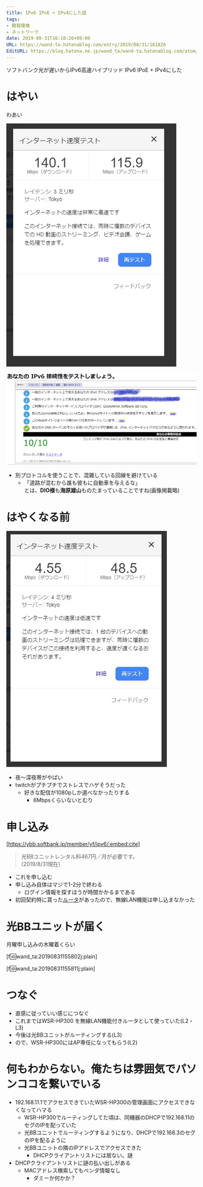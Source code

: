 ```yaml
---
title: IPv6 IPoE + IPv4にした話
tags:
- 開発環境
- ネットワーク
date: 2019-08-31T16:18:26+09:00
URL: https://wand-ta.hatenablog.com/entry/2019/08/31/161826
EditURL: https://blog.hatena.ne.jp/wand_ta/wand-ta.hatenablog.com/atom/entry/26006613412466204
---
```




ソフトバンク光が遅いからIPv6高速ハイブリッド IPv6 IPoE + IPv4にした

# はやい

わあい

![20190831160046](../../../imgs/20190831160046.png)

![20190831160057](../../../imgs/20190831160057.png)

- 別プロトコルを使うことで、混雑している回線を避けている
    - 「道路が混むから誰も彼もに自動車を与えるな」  
        とは、**DIO様**も**海原雄山**ものたまっていることですね(画像掲載略)


# はやくなる前

![20190831160514](../../../imgs/20190831160514.png)

- 夜～深夜帯がやばい
- twitchがプチプチでストレスでハゲそうだった
    - 好きな配信が1080pしか選べなかったりする
        - 6Mbpsくらいないとむり

# 申し込み

[https://ybb.softbank.jp/member/yf/ipv6/:embed:cite]

> 光BBユニットレンタル料467円／月が必要です。  
> (2019/8/31現在)


- これを申し込む
- 申し込み自体はマジで1-2分で終わる
    - ログイン情報を探すほうが時間かかるまである
- 初回契約時に貰った[ルータ](https://www.buffalo.jp/product/series/WSR-300HP)があったので、無線LAN機能は申し込まなかった

# 光BBユニットが届く

月曜申し込みの木曜着くらい

[f:id:wand_ta:20190831155802j:plain]

[f:id:wand_ta:20190831155811j:plain]

# つなぐ

- 直感に従っていい感じにつなぐ
- これまではWSR-HP300 を無線LAN機能付きルータとして使っていた(L2・L3)
- 今後は光BBユニットがルーティングする(L3)
- ので、WSR-HP300にはAP専任になってもらう(L2)


# 何もわからない。俺たちは雰囲気でパソンココを繋いでいる

- 192.168.11.1でアクセスできていたWSR-HP300の管理画面にアクセスできなくなってハマる
    - WSR-HP300でルーティングしてた頃は、同機器のDHCPで192.168.11のセグのIPを配っていた
    - 光BBユニットでルーティングするようになり、DHCPで192.168.3のセグのIPを配るように
    - 光BBユニットの隣のIPアドレスでアクセスできた
        - DHCPクライアントリストには居ない。謎
- DHCPクライアントリストに謎の払い出しがある
    - MACアドレス検索してもベンダ情報なし
        - ダミーか何かか？
